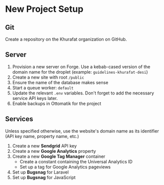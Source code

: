 # New Project Setup

## Git

Create a repository on the Khurafat organization on GitHub.

## Server

1. Provision a new server on Forge. Use a kebab-cased version of the domain name for the droplet (example: `guidelines-khurafat-desi`)
1. Create a new site with root `/public`
1. Ensure the name of the database makes sense
1. Start a queue worker: `default`
1. Update the relevant `.env` variables. Don't forget to add the necessary service API keys later.
1. Enable backups in Ottomatik for the project

## Services

Unless specified otherwise, use the website's domain name as its identifier (API key name, property name, etc.)

1. Create a new **Sendgrid** API key
1. Create a new **Google Analytics** property
1. Create a new **Google Tag Manager** container
    - Create a constant containing the Universal Analytics ID
    - Set up a tag for Google Analytics pageviews
1. Set up **Bugsnag** for Laravel
1. Set up **Bugsnag** for JavaScript
